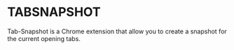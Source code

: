 # TABSNAPSHOT

Tab-Snapshot is a Chrome extension that allow you to create a snapshot for the current opening tabs.

